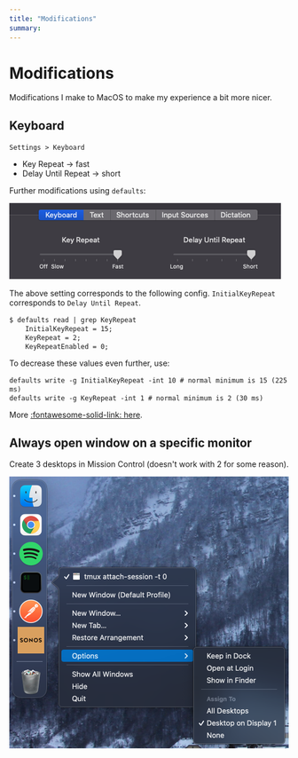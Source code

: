 ```yaml
---
title: "Modifications"
summary:
---
```


Modifications
===

Modifications I make to MacOS to make my experience a bit more nicer.

Keyboard
---

`Settings > Keyboard`

- Key Repeat -> fast
- Delay Until Repeat -> short

Further modifications using `defaults`:

![Image](assets/keyboard-repeat.png)

 The above setting corresponds to the following config. `InitialKeyRepeat` corresponds to `Delay Until Repeat`.

```
$ defaults read | grep KeyRepeat
    InitialKeyRepeat = 15;
    KeyRepeat = 2;
    KeyRepeatEnabled = 0;
```

To decrease these values even further, use:

```
defaults write -g InitialKeyRepeat -int 10 # normal minimum is 15 (225 ms)
defaults write -g KeyRepeat -int 1 # normal minimum is 2 (30 ms)
```

More [:fontawesome-solid-link: here](https://apple.stackexchange.com/questions/10467/how-to-increase-keyboard-key-repeat-rate-on-os-x).

Always open window on a specific monitor
---

Create 3 desktops in Mission Control (doesn't work with 2 for some reason).

![display-selection](assets/display-selection.png)
